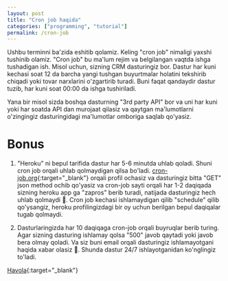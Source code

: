 ```yaml
---
layout: post
title: "Cron job haqida"
categories: ["programming", "tutorial"]
permalink: /cron-job
---
```


Ushbu terminni ba'zida eshitib qolamiz. Keling "cron job" nimaligi yaxshi tushinib olamiz. "Cron job" bu ma'lum rejim va belgilangan vaqtda ishga tushadigan ish. Misol uchun, sizning CRM dasturingiz bor. Dastur har kuni kechasi soat 12 da barcha yangi tushgan buyurtmalar holatini tekshirib chiqadi yoki tovar narxlarini o'zgartirib turadi. Buni faqat qandaydir dastur tuzib, har kuni soat 00:00 da ishga tushiriladi.

Yana bir misol sizda boshqa dasturning "3rd party API" bor va uni har kuni yoki har soatda API dan murojaat qilasiz va qaytgan ma'lumotlarni o'zingingiz dasturingidagi ma'lumotlar omboriga saqlab qo'yasiz.

# Bonus

1. "Heroku" ni bepul tarifida dastur har 5-6 minutda uhlab qoladi. Shuni cron job orqali uhlab qolmaydigan qilsa bo'ladi. [cron-job.org](https://cron-job.org/en/){:target="_blank"} orqali profil ochasiz va dasturingiz bitta "GET" json method ochib qo'yasiz va cron-job sayti orqali har 1-2 daqiqada sizning heroku app ga "zapros" berib turadi, natijada dasturingiz hech uhlab qolmaydi 🥳. Cron job kechasi ishlamaydigan qilib "schedule" qilib qo'ysangiz, heroku profilingizdagi bir oy uchun berilgan bepul daqiqalar tugab qolmaydi.

2. Dasturlaringizda har 10 daqiqaga cron-job orqali buyruqlar berib turing. Agar sizning dasturing ishlamay qolsa "500" javob qaytadi yoki javob bera olmay qoladi. Va siz buni email orqali dasturingiz ishlamayotgani haqida xabar olasiz 🤟. Shunda dastur 24/7 ishlayotganidan ko'nglingiz to'ladi.

[Havola](https://t.me/nodir_adventure/186){:target="_blank"}